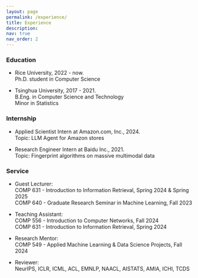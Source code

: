 ```yaml
---
layout: page
permalink: /experience/
title: Experience
description: 
nav: true
nav_order: 2
---
```


### Education

* Rice University, 2022 - now.  
Ph.D. student in Computer Science

* Tsinghua University, 2017 - 2021.  
B.Eng. in Computer Science and Technology  
Minor in Statistics

### Internship

* Applied Scientist Intern at Amazon.com, Inc., 2024.  
Topic: LLM Agent for Amazon stores

* Research Engineer Intern at Baidu Inc., 2021.  
Topic: Fingerprint algorithms on massive multimodal data

<!-- ### Teaching -->

### Service

* Guest Lecturer:  
COMP 631 - Introduction to Information Retrieval, Spring 2024 & Spring 2025  
COMP 640 - Graduate Research Seminar in Machine Learning, Fall 2023

* Teaching Assistant:  
COMP 556 - Introduction to Computer Networks, Fall 2024  
COMP 631 - Introduction to Information Retrieval, Spring 2024

* Research Mentor:  
COMP 549 - Applied Machine Learning & Data Science Projects, Fall 2024

* Reviewer:  
NeurIPS, ICLR, ICML, ACL, EMNLP, NAACL, AISTATS, AMIA, ICHI, TCDS